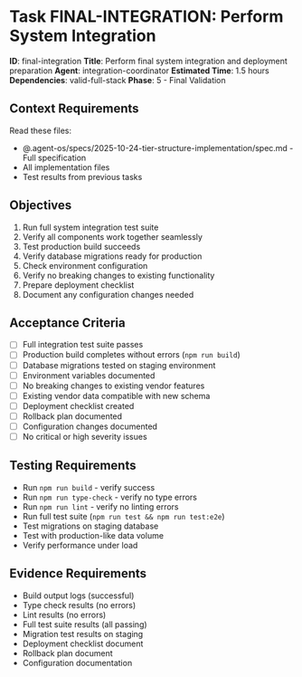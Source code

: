 # Task FINAL-INTEGRATION: Perform System Integration

**ID**: final-integration
**Title**: Perform final system integration and deployment preparation
**Agent**: integration-coordinator
**Estimated Time**: 1.5 hours
**Dependencies**: valid-full-stack
**Phase**: 5 - Final Validation

## Context Requirements

Read these files:
- @.agent-os/specs/2025-10-24-tier-structure-implementation/spec.md - Full specification
- All implementation files
- Test results from previous tasks

## Objectives

1. Run full system integration test suite
2. Verify all components work together seamlessly
3. Test production build succeeds
4. Verify database migrations ready for production
5. Check environment configuration
6. Verify no breaking changes to existing functionality
7. Prepare deployment checklist
8. Document any configuration changes needed

## Acceptance Criteria

- [ ] Full integration test suite passes
- [ ] Production build completes without errors (`npm run build`)
- [ ] Database migrations tested on staging environment
- [ ] Environment variables documented
- [ ] No breaking changes to existing vendor features
- [ ] Existing vendor data compatible with new schema
- [ ] Deployment checklist created
- [ ] Rollback plan documented
- [ ] Configuration changes documented
- [ ] No critical or high severity issues

## Testing Requirements

- Run `npm run build` - verify success
- Run `npm run type-check` - verify no type errors
- Run `npm run lint` - verify no linting errors
- Run full test suite (`npm run test && npm run test:e2e`)
- Test migrations on staging database
- Test with production-like data volume
- Verify performance under load

## Evidence Requirements

- Build output logs (successful)
- Type check results (no errors)
- Lint results (no errors)
- Full test suite results (all passing)
- Migration test results on staging
- Deployment checklist document
- Rollback plan document
- Configuration documentation
